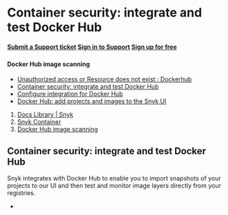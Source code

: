 # Container security: integrate and test Docker Hub

####  [Submit a Support ticket](https://support.snyk.io/hc/en-us/requests/new) [Sign in to Support](https://support.snyk.io/hc/en-us/signin) [Sign up for free](https://snyk.io/login?cta=sign-up&loc=nav&page=support_docs_page)

###  [ ]() <a id="category-name"></a>

#### Docker Hub image scanning

* [ Unauthorized access or Resource does not exist : Dockerhub](/hc/en-us/articles/360019771598-Unauthorized-access-or-Resource-does-not-exist-Dockerhub)
* [ Container security: integrate and test Docker Hub](/hc/en-us/articles/360003916038-Container-security-integrate-and-test-Docker-Hub)
* [ Configure integration for Docker Hub](/hc/en-us/articles/360003916058-Configure-integration-for-Docker-Hub)
* [ Docker Hub: add projects and images to the Snyk UI](/hc/en-us/articles/360003946977-Docker-Hub-add-projects-and-images-to-the-Snyk-UI)

1.  [Docs Library \| Snyk](/hc/en-us)
2.  [Snyk Container](/hc/en-us/categories/360000583498-Snyk-Container)
3.  [Docker Hub image scanning](/hc/en-us/sections/360001114198-Docker-Hub-image-scanning)

##  Container security: integrate and test Docker Hub

Snyk integrates with Docker Hub to enable you to import snapshots of your projects to our UI and then test and monitor image layers directly from your registries.

* 
